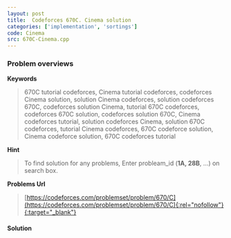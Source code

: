 ```yaml
---
layout: post
title:  Codeforces 670C. Cinema solution
categories: ['implementation', 'sortings']
code: Cinema
src: 670C-Cinema.cpp
---
```

### **Problem overviews**

**Keywords**
> 670C tutorial codeforces, Cinema tutorial codeforces, codeforces Cinema solution, solution Cinema codeforces, solution codeforces 670C, codeforces solution Cinema, tutorial 670C codeforces, codeforces 670C solution, codeforces solution 670C, Cinema codeforces tutorial, solution codeforces Cinema, solution 670C codeforces, tutorial Cinema codeforces, 670C codeforce solution, Cinema codeforce solution, 670C codeforces tutorial

**Hint**
> To find solution for any problems, Enter probleam_id (**1A, 28B**, ...) on search box. 

**Problems Url**
> [https://codeforces.com/problemset/problem/670/C](https://codeforces.com/problemset/problem/670/C){:rel="nofollow"}{:target="_blank"}

#### **Solution**



